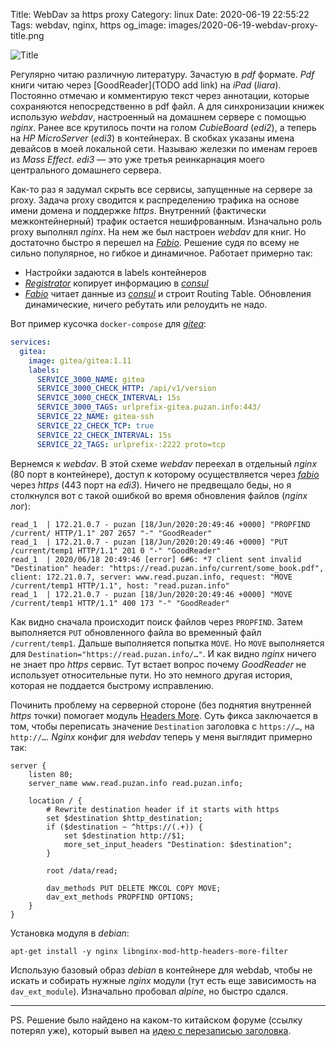 Title: WebDav за https proxy
Category: linux
Date: 2020-06-19 22:55:22
Tags: webdav, nginx, https
og_image: images/2020-06-19-webdav-proxy-title.png

![Title]({static}/images/2020-06-19-webdav-proxy-title.png)

Регулярно читаю различную литературу. Зачастую в *pdf* формате. *Pdf* книги читаю через [GoodReader](TODO add link) на *iPad* (*liara*). Постоянно отмечаю и комментирую текст через аннотации, которые сохраняются непосредственно в pdf файл. А для синхронизации книжек использую *webdav*, настроенный на домашнем сервере с помощью *nginx*. Ранее все крутилось почти на голом *CubieBoard* (*edi2*), а теперь на *HP MicroServer* (*edi3*) в контейнерах. В скобках указаны имена девайсов в моей локальной сети. Называю железки по именам героев из *Mass Effect*. *edi3* — это уже третья реинкарнация моего центрального домашнего сервера.

Как-то раз я задумал скрыть все сервисы, запущенные на сервере за proxy. Задача proxy сводится к распределению трафика на основе имени домена и поддержке *https*. Внутренний (фактически межконтейнерный) трафик остается нешифрованным. Изначально роль proxy выполнял *nginx*. На нем же был настроен *webdav* для книг. Но достаточно быстро я перешел на [*Fabio*][fabio]. Решение судя по всему не сильно популярное, но гибкое и динамичное. Работает примерно так:

* Настройки задаются в labels контейнеров
* [*Registrator*](https://github.com/gliderlabs/registrator) копирует информацию в [*consul*][consul]
* [*Fabio*][fabio] читает данные из [*consul*][consul] и строит Routing Table. Обновления динамические, ничего ребутать или релоудить не надо.

Вот пример кусочка `docker-compose` для [*gitea*](https://gitea.io):

```yml
services:
  gitea:
    image: gitea/gitea:1.11
    labels:
      SERVICE_3000_NAME: gitea
      SERVICE_3000_CHECK_HTTP: /api/v1/version
      SERVICE_3000_CHECK_INTERVAL: 15s
      SERVICE_3000_TAGS: urlprefix-gitea.puzan.info:443/
      SERVICE_22_NAME: gitea-ssh
      SERVICE_22_CHECK_TCP: true
      SERVICE_22_CHECK_INTERVAL: 15s
      SERVICE_22_TAGS: urlprefix-:2222 proto=tcp
```

Вернемся к *webdav*. В этой схеме *webdav* переехал в отдельный *nginx* (80 порт в контейнере), доступ к которому осуществляется через [*fabio*][fabio] через *https* (443 порт на *edi3*). Ничего не предвещало беды, но я столкнулся вот с такой ошибкой во время обновления файлов (*nginx* лог):

```
read_1  | 172.21.0.7 - puzan [18/Jun/2020:20:49:46 +0000] "PROPFIND /current/ HTTP/1.1" 207 2657 "-" "GoodReader"
read_1  | 172.21.0.7 - puzan [18/Jun/2020:20:49:46 +0000] "PUT /current/temp1 HTTP/1.1" 201 0 "-" "GoodReader"
read_1  | 2020/06/18 20:49:46 [error] 6#6: *7 client sent invalid "Destination" header: "https://read.puzan.info/current/some_book.pdf", client: 172.21.0.7, server: www.read.puzan.info, request: "MOVE /current/temp1 HTTP/1.1", host: "read.puzan.info"
read_1  | 172.21.0.7 - puzan [18/Jun/2020:20:49:46 +0000] "MOVE /current/temp1 HTTP/1.1" 400 173 "-" "GoodReader"
```

Как видно сначала происходит поиск файлов через `PROPFIND`. Затем выполняется `PUT` обновленного файла во временный файл `/current/temp1`. Дальше выполняется попытка `MOVE`. Но `MOVE` выполняется для `Destination="https://read.puzan.info/…"`. И как видно *nginx* ничего не знает про *https* сервис. Тут встает вопрос почему *GoodReader* не использует относительные пути. Но это немного другая история, которая не поддается быстрому исправлению.

Починить проблему на серверной стороне (без поднятия внутренней *https* точки) помогает модуль [Headers More](https://www.nginx.com/resources/wiki/modules/headers_more/). Суть фикса заключается в том, чтобы переписать значение `Destination` заголовка c `https://…`, на `http://…`. *Nginx* конфиг для *webdav* теперь у меня выглядит примерно так:

```nginx
server {
    listen 80;
    server_name www.read.puzan.info read.puzan.info;

    location / {
        # Rewrite destination header if it starts with https
        set $destination $http_destination;
        if ($destination ~ ^https://(.+)) {
            set $destination http://$1;
            more_set_input_headers "Destination: $destination";
        }

        root /data/read;

        dav_methods PUT DELETE MKCOL COPY MOVE;
        dav_ext_methods PROPFIND OPTIONS;
    }
}
```

Установка модуля в *debian*:

```
apt-get install -y nginx libnginx-mod-http-headers-more-filter
```

Использую базовый образ *debian* в контейнере для webdab, чтобы не искать и собирать нужные *nginx* модули (тут есть еще зависимость на `dav_ext_module`). Изначально пробовал *alpine*, но быстро сдался.

---

PS. Решение было найдено на каком-то китайском форуме (ссылку потерял уже), который вывел на [идею с перезаписью заголовка](https://serverfault.com/questions/901325/how-to-rewrite-webdav-http-destination-request-header-on-nginx).

[fabio]: https://fabiolb.net
[consul]: https://www.consul.io
